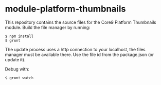 module-platform-thumbnails
==========================

This repository contains the source files for the Core9 Platform Thumbnails module.
Build the file manager by running:

    $ npm install
    $ grunt
  
The update process uses a http connection to your localhost, the files manager must be available there. 
Use the file id from the package.json (or update it).

Debug with:

    $ grunt watch